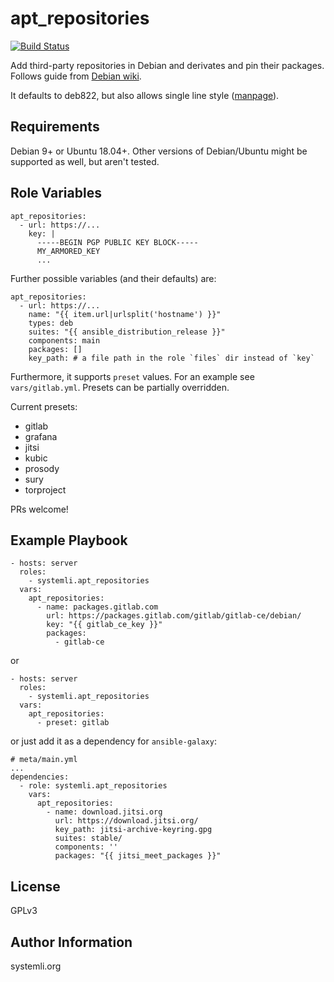 apt_repositories
================

[![Build Status](https://github.com/systemli/ansible-role-apt_repositories/workflows/Integration/badge.svg?branch=master)](https://github.com/systemli/ansible-role-apt_repositories/actions?query=workflow%3AIntegration)

Add third-party repositories in Debian and derivates and pin their packages.
Follows guide from [Debian wiki](https://wiki.debian.org/DebianRepository/UseThirdParty).

It defaults to deb822, but also allows single line style ([manpage](https://manpages.debian.org/buster/apt/sources.list.5.en.html#THE_DEB_AND_DEB-SRC_TYPES:_GENERAL_FORMAT)).

Requirements
------------

Debian 9+ or Ubuntu 18.04+. Other versions of Debian/Ubuntu might be supported as well, but aren't tested.

Role Variables
--------------

```
apt_repositories:
  - url: https://...
    key: |
      -----BEGIN PGP PUBLIC KEY BLOCK-----
      MY_ARMORED_KEY
      ...
```

Further possible variables (and their defaults) are:

```
apt_repositories:
  - url: https://...
    name: "{{ item.url|urlsplit('hostname') }}"
    types: deb
    suites: "{{ ansible_distribution_release }}"
    components: main
    packages: []
    key_path: # a file path in the role `files` dir instead of `key`
```

Furthermore, it supports `preset` values. For an example see `vars/gitlab.yml`.
Presets can be partially overridden.

Current presets:

  - gitlab
  - grafana
  - jitsi
  - kubic
  - prosody
  - sury
  - torproject

PRs welcome!

Example Playbook
----------------

```
- hosts: server
  roles:
    - systemli.apt_repositories
  vars:
    apt_repositories:
      - name: packages.gitlab.com
        url: https://packages.gitlab.com/gitlab/gitlab-ce/debian/
        key: "{{ gitlab_ce_key }}"
        packages:
          - gitlab-ce
```

or

```
- hosts: server
  roles:
    - systemli.apt_repositories
  vars:
    apt_repositories:
      - preset: gitlab
```

or just add it as a dependency for `ansible-galaxy`:

```
# meta/main.yml
...
dependencies:
  - role: systemli.apt_repositories
    vars:
      apt_repositories:
        - name: download.jitsi.org
          url: https://download.jitsi.org/
          key_path: jitsi-archive-keyring.gpg
          suites: stable/
          components: ''
          packages: "{{ jitsi_meet_packages }}"
```

License
-------

GPLv3

Author Information
------------------

systemli.org
